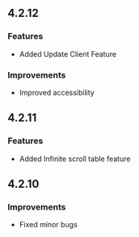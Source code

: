 ## 4.2.12
### Features
- Added Update Client Feature

### Improvements
- Improved accessibility

## 4.2.11
### Features
- Added Infinite scroll table feature

## 4.2.10
### Improvements
- Fixed minor bugs